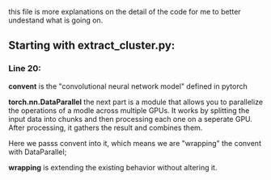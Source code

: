 this file is more explanations on the detail of the code for me to better undestand what is going on. 

## Starting with extract_cluster.py:

### Line 20: 
**convent** is the "convolutional neural network model" defined in pytorch

**torch.nn.DataParallel** the next part is a module that allows you to parallelize the operations of a modle across multiple GPUs. It works by splitting the input data into chunks and then processing each one on a seperate GPU. After processing, it gathers the result and combines them. 

Here we passs convent into it, which means we are "wrapping" the convent with DataParallel; 

**wrapping** is extending the existing behavior without altering it. 
